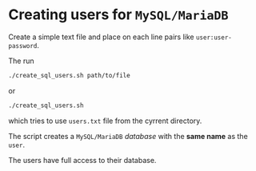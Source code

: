 # Creating users for `MySQL/MariaDB`

Create a simple text file and place on each line pairs like `user:user-password`.

The run

```sh
./create_sql_users.sh path/to/file

```

or


```sh
./create_sql_users.sh

```

which tries to use `users.txt` file from the cyrrent directory.

The script creates  a `MySQL/MariaDB` *database* with the **same name** as the `user`.

The users have full access to their database.


